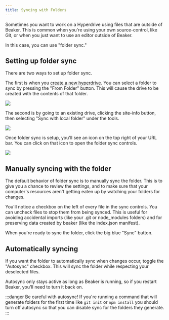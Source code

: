 ```yaml
---
title: Syncing with Folders
---
```


Sometimes you want to work on a Hyperdrive using files that are outside of Beaker. This is common when you're using your own source-control, like Git, or when you just want to use an editor outside of Beaker.

In this case, you can use "folder sync."

## Setting up folder sync

There are two ways to set up folder sync.

The first is when you [create a new hyperdrive](../creating-new-hyperdrives.md). You can select a folder to sync by pressing the "From Folder" button. This will cause the drive to be created with the contents of that folder.

![](/img/folder-sync-create-drive.png)

The second is by going to an existing drive, clicking the site-info button, then selecting "Sync with local folder" under the tools.

![](/img/folder-sync-from-tools.png)

Once folder sync is setup, you'll see an icon on the top right of your URL bar. You can click on that icon to open the folder sync controls.

![](/img/folder-sync-controls.png)


## Manually syncing with the folder

The default behavior of folder sync is to manually sync the folder. This is to give you a chance to review the settings, and to make sure that your computer's resources aren't getting eaten up by watching your folders for changes.

You'll notice a checkbox on the left of every file in the sync controls. You can uncheck files to stop them from being synced. This is useful for avoiding accidental imports (like your .git or node_modules folders) and for preserving data created by beaker (like the index.json manifest).

When you're ready to sync the folder, click the big blue "Sync" button.

## Automatically syncing

If you want the folder to automatically sync when changes occur, toggle the "Autosync" checkbox. This will sync the folder while respecting your deselected files.

Autosync only stays active as long as Beaker is running, so if you restart Beaker, you'll need to turn it back on.

:::danger
Be careful with autosync! If you're running a command that will generate folders for the first time like `git init` or `npm install` you should turn off autosync so that you can disable sync for the folders they generate.
:::
